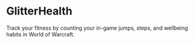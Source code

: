 # GlitterHealth
Track your fitness by counting your in-game jumps, steps, and wellbeing habits in World of Warcraft.
